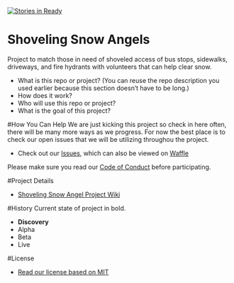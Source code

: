 
[![Stories in Ready](https://badge.waffle.io/Allen616/shoveling-snow-angels.png?label=ready&title=Ready)](https://waffle.io/Allen616/shoveling-snow-angels)
# Shoveling Snow Angels
Project to match those in need of shoveled access of bus stops, sidewalks, driveways, and fire hydrants with volunteers that can help clear snow.

- What is this repo or project? (You can reuse the repo description you used earlier because this section doesn’t have to be long.)
- How does it work?
- Who will use this repo or project?
- What is the goal of this project?

#How You Can Help
We are just kicking this project so check in here often, there will be many more ways as we progress. For now the best place is to check our open issues that we will be utilizing throughou the project.

- Check out our [Issues](https://github.com/friendlycode/shoveling-snow-angels/issues), which can also be viewed on  [Waffle](https://waffle.io/friendlycode/shoveling-snow-angels)

Please make sure you read our [Code of Conduct](https://github.com/friendlycode/codeofconduct/blob/master/README.md) before participating.

#Project Details

- [Shoveling Snow Angel Project Wiki](https://github.com/friendlycode/shoveling-snow-angels/wiki)

#History
Current state of project in bold.

- **Discovery**
- Alpha
- Beta
- Live

#License
- [Read our license based on MIT](https://github.com/friendlycode/shoveling-snow-angels/blob/master/license.md)
